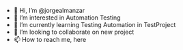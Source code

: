 - 👋 Hi, I’m @jorgealmanzar
- 👀 I’m interested in Automation Testing
- 🌱 I’m currently learning Testing Automation in TestProject
- 💞️ I’m looking to collaborate on new project
- 📫 How to reach me, here

<!---
jorgealmanzar/jorgealmanzar is a ✨ special ✨ repository because its `README.md` (this file) appears on your GitHub profile.
You can click the Preview link to take a look at your changes.
--->
